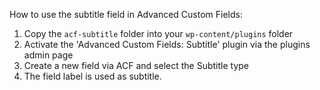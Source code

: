 
How to use the subtitle field in Advanced Custom Fields:

1. Copy the `acf-subtitle` folder into your `wp-content/plugins` folder
2. Activate the 'Advanced Custom Fields: Subtitle' plugin via the plugins admin page
3. Create a new field via ACF and select the Subtitle type
4. The field label is used as subtitle.
